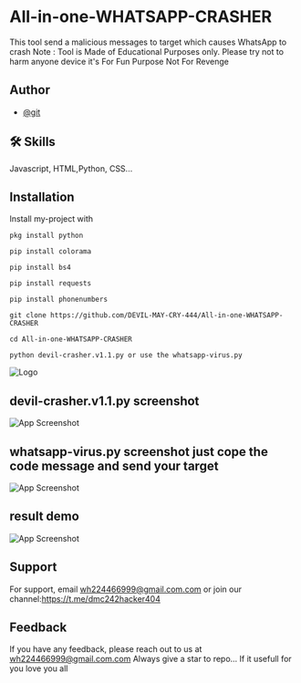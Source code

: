 
# All-in-one-WHATSAPP-CRASHER

This tool send a malicious messages to target which causes WhatsApp to crash
 Note : Tool is Made of Educational Purposes only.
       Please try not to harm anyone device 
       it's For Fun Purpose Not For Revenge

## Author

- [@git](https://www.github.com/DEVIL-MAY-CRY-444)


## 🛠 Skills
Javascript, HTML,Python, CSS...


## Installation

Install my-project with 

```apt update && apt upgrade -y
pkg install python

pip install colorama

pip install bs4

pip install requests

pip install phonenumbers

git clone https://github.com/DEVIL-MAY-CRY-444/All-in-one-WHATSAPP-CRASHER

cd All-in-one-WHATSAPP-CRASHER

python devil-crasher.v1.1.py or use the whatsapp-virus.py 
```
    
![Logo](https://firebasestorage.googleapis.com/v0/b/testing-766a5.appspot.com/o/storage%2Fdata%2FScreenshot_2023-04-28-23-45-56.png?alt=media&token=22ee0573-f060-404a-a011-cee829807a70)


## devil-crasher.v1.1.py screenshot 

![App Screenshot](https://firebasestorage.googleapis.com/v0/b/testing-766a5.appspot.com/o/storage%2Fdata%2FScreenshot_2023-04-29-09-15-46.png?alt=media&token=b5f21cdb-d172-4558-bb8d-94444ded6f96)

## whatsapp-virus.py screenshot just cope the code message and send your target

![App Screenshot](https://firebasestorage.googleapis.com/v0/b/testing-766a5.appspot.com/o/storage%2Fdata%2FScreenshot_2023-04-29-10-27-33.png?alt=media&token=f7b73b4e-ce5e-4a7d-8815-fba5ee52a52e)

## result demo 

![App Screenshot](https://firebasestorage.googleapis.com/v0/b/testing-766a5.appspot.com/o/storage%2Fdata%2F20230429_105909.jpg?alt=media&token=8df839c9-1407-45c6-806e-a96fffdc3b54)


## Support

For support, email wh224466999@gmail.com.com or join our  channel:https://t.me/dmc242hacker404


## Feedback

If you have any feedback, please reach out to us at wh224466999@gmail.com.com
Always give a star to repo... If it usefull for you love you all
